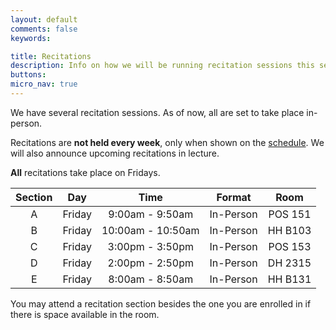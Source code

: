 ```yaml
---
layout: default
comments: false
keywords:

title: Recitations
description: Info on how we will be running recitation sessions this semester.
buttons:
micro_nav: true
---
```


We have several recitation sessions. As of now, all are set to take place in-person.

Recitations are **not held every week**, only when shown on the [schedule](../schedule). We will also announce upcoming recitations in lecture.

**All** recitations take place on Fridays.


| Section |    Day    |        Time       |   Format  |   Room    |
|:-------:|:---------:|:-----------------:|:---------:|:---------:|
|    A    |  Friday   |  9:00am - 9:50am  | In-Person |   POS 151  |
|    B    |  Friday   |  10:00am - 10:50am | In-Person |  HH B103  |
|    C    |  Friday   |  3:00pm - 3:50pm  | In-Person |  POS 153  |
|    D    |  Friday   |  2:00pm - 2:50pm  | In-Person |  DH 2315  |
|    E    |  Friday   |  8:00am - 8:50am  | In-Person |  HH B131  |



You may attend a recitation section besides the one you are enrolled in if there is space available in the room.
